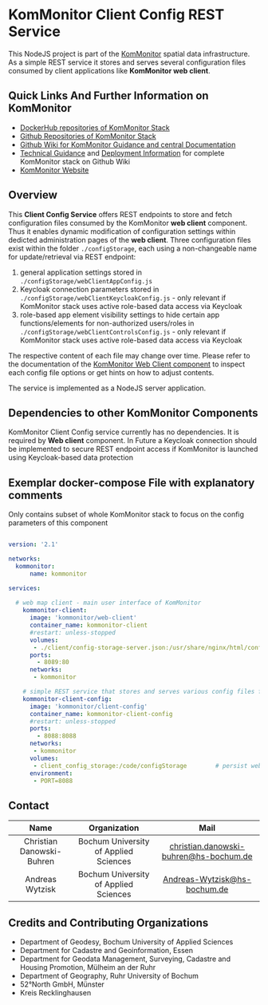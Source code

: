 # KomMonitor Client Config REST Service

This NodeJS project is part of the [KomMonitor](http://kommonitor.de) spatial data infrastructure. As a simple REST service it stores and serves several configuration files consumed by client applications like **KomMonitor web client**.

## Quick Links And Further Information on KomMonitor
   - [DockerHub repositories of KomMonitor Stack](https://hub.docker.com/orgs/kommonitor/repositories)
   - [Github Repositories of KomMonitor Stack](https://github.com/KomMonitor)
   - [Github Wiki for KomMonitor Guidance and central Documentation](https://github.com/KomMonitor/KomMonitor-Docs/wiki)
   - [Technical Guidance](https://github.com/KomMonitor/KomMonitor-Docs/wiki/Technische-Dokumentation) and [Deployment Information](https://github.com/KomMonitor/KomMonitor-Docs/wiki/Setup-Guide) for complete KomMonitor stack on Github Wiki
   - [KomMonitor Website](https://kommonitor.de/) 

## Overview
This **Client Config Service** offers REST endpoints to store and fetch configuration files consumed by the KomMonitor **web client** component. Thus it enables dynamic modification of configuration settings within dedicted administration pages of the **web client**. Three configuration files exist within the folder `./configStorage`, each using a non-changeable name for update/retrieval via REST endpoint:

1. general application settings stored in `./configStorage/webClientAppConfig.js`
2. Keycloak connection parameters stored in `./configStorage/webClientKeycloakConfig.js` - only relevant if KomMonitor stack uses active role-based data access via Keycloak
3. role-based app element visibility settings to hide certain app functions/elements for non-authorized users/roles in `./configStorage/webClientControlsConfig.js` - only relevant if KomMonitor stack uses active role-based data access via Keycloak

The respective content of each file may change over time. Please refer to the documentation of the [KomMonitor Web Client component](https://github.com/KomMonitor/web-client) to inspect each config file options or get hints on how to adjust contents. 

The service is implemented as a NodeJS server application. 

## Dependencies to other KomMonitor Components
KomMonitor Client Config service currently has no dependencies. It is required by **Web client** component. In Future a Keycloak connection should be implemented to secure REST endpoint access if KomMonitor is launched using Keycloak-based data protection 



## Exemplar docker-compose File with explanatory comments

Only contains subset of whole KomMonitor stack to focus on the config parameters of this component

```yml

version: '2.1'

networks:
  kommonitor:
      name: kommonitor

services:
  
  # web map client - main user interface of KomMonitor
    kommonitor-client:       
      image: 'kommonitor/web-client'
      container_name: kommonitor-client
      #restart: unless-stopped
      volumes:
       - ./client/config-storage-server.json:/usr/share/nginx/html/config/config-storage-server.json    # mount config for client-config-service 
      ports:
        - 8089:80
      networks:
       - kommonitor

    # simple REST service that stores and serves various config files for KomMonitor clients (i.e. web-client)   
    kommonitor-client-config:          
      image: 'kommonitor/client-config'
      container_name: kommonitor-client-config
      #restart: unless-stopped
      ports:
        - 8088:8088
      networks:
       - kommonitor 
      volumes:
       - client_config_storage:/code/configStorage        # persist web client config files on disk
      environment:
       - PORT=8088  

```

## Contact
|    Name   |   Organization    |    Mail    |
| :-------------: |:-------------:| :-----:|
| Christian Danowski-Buhren | Bochum University of Applied Sciences | christian.danowski-buhren@hs-bochum.de |
| Andreas Wytzisk  | Bochum University of Applied Sciences | Andreas-Wytzisk@hs-bochum.de |

## Credits and Contributing Organizations
- Department of Geodesy, Bochum University of Applied Sciences
- Department for Cadastre and Geoinformation, Essen
- Department for Geodata Management, Surveying, Cadastre and Housing Promotion, Mülheim an der Ruhr
- Department of Geography, Ruhr University of Bochum
- 52°North GmbH, Münster
- Kreis Recklinghausen

